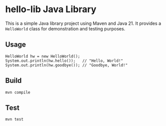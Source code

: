 # hello-lib Java Library

This is a simple Java library project using Maven and Java 21. It provides a `HelloWorld` class for demonstration and testing purposes.

## Usage

```
HelloWorld hw = new HelloWorld();
System.out.println(hw.hello());   // "Hello, World!"
System.out.println(hw.goodbye()); // "Goodbye, World!"
```

## Build

```
mvn compile
```

## Test

```
mvn test
```
